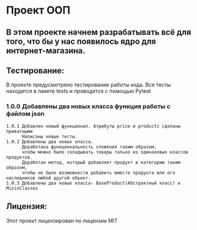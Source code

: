 # Проект ООП

## В этом проекте начнем разрабатывать всё для того, что бы у нас появилось ядро для интернет-магазина.

## Тестирование:
  В проекте предусмотрено тестирование работы кода.
  Все тесты находятся в пакете tests и проводятся с помощью Pytest

### 1.0.0 Добавлены два новых класса функция работы с файлом json
    1.0.1 Добавлен новый функционал. Атрибуты price и products сделаны приватными 
          Написаны новые тесты.
    1.0.2 Добавлены два новых класса.
          Доработана функциональность сложения таким образом,
          чтобы можно было складывать товары только из одинаковых классов продуктов.
          Доработан метод, который добавляет продукт в категорию таким образом,
          чтобы не было возможности добавить вместо продукта или его наследников любой другой объект.
    1.0.3 Добавлены два новых класса- BaseProduct(Абстрактный класс) и MixinClasses
## Лицензия:
  Этот проект лицензирован по лицензии MIT




   